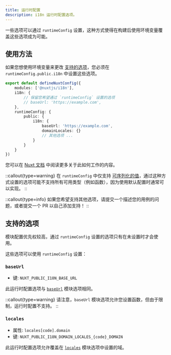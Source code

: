 ```yaml
---
title: 运行时配置
description: i18n 运行时配置选项。
---
```


一些选项可以通过 `runtimeConfig` 设置，这种方式使得在构建后使用环境变量覆盖这些选项成为可能。

## 使用方法

如果您想使用环境变量来更改 [支持的选项](#supported-options)，您必须在 `runtimeConfig.public.i18n` 中设置这些选项。

```ts {}[nuxt.config.ts]
export default defineNuxtConfig({
	modules: ['@nuxtjs/i18n'],
	i18n: {
		// 保留您希望通过 `runtimeConfig` 设置的选项
		// baseUrl: 'https://example.com',
	},
	runtimeConfig: {
		public: {
			i18n: {
				baseUrl: 'https://example.com',
				domainLocales: {}
				// 其他选项 ...
			}
		}
	}
})
```

您可以在 [Nuxt 文档](https://nuxt.com/docs/guide/going-further/runtime-config#environment-variables) 中阅读更多关于此如何工作的内容。

::callout{type=warning}
在 `runtimeConfig` 中仅支持 [可序列化的值](https://nuxt.com/docs/guide/going-further/runtime-config#serialization)，通过这种方式设置的选项可能不支持所有可用类型（例如函数），因为使用默认配置时通常可以实现。
::

::callout{type=info}
如果您希望支持其他选项，请提交一个描述您的用例的问题，或者提交一个 PR 以自己添加支持！
::

## 支持的选项

模块配置优先权较高，通过 `runtimeConfig` 设置的选项只有在未设置时才会使用。

这些选项可以使用 `runtimeConfig` 设置：

### `baseUrl`

- 键: `NUXT_PUBLIC_I18N_BASE_URL`

此运行时配置选项与 [`baseUrl`](/docs/api/options#baseUrl) 模块选项相同。

::callout{type=warning}
请注意，`baseUrl` 模块选项允许您设置函数，但由于限制，运行时配置不支持。
::

### `locales`

- 属性: `locales[code].domain`
- 键: `NUXT_PUBLIC_I18N_DOMAIN_LOCALES_{code}_DOMAIN`

此运行时配置选项允许覆盖在 [`locales`](/docs/api/options#locales) 模块选项中设置的域。